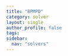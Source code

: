 ```yaml
---
title: "BPMPD"
category: solver
layout: single
author_profile: false
tags: 
sidebar:
  nav: "solvers"
---
```


